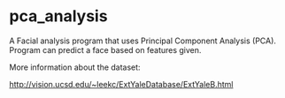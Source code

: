 # pca_analysis
A Facial analysis program that uses Principal Component Analysis (PCA). Program can predict a face based on features given. 

More information about the dataset: 

http://vision.ucsd.edu/~leekc/ExtYaleDatabase/ExtYaleB.html
